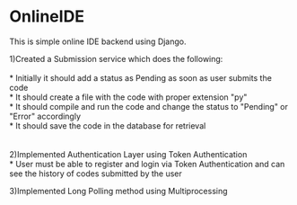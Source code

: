 # OnlineIDE

This is simple online IDE backend using Django.<br>

1)Created a Submission service which does the following:<br>
<br>
     * Initially it should add a status as Pending as soon as user submits the code<br>
     * It should create a file with the code with proper extension "py"<br>
     * It should compile and run the code and change the status to "Pending" or "Error" accordingly<br>
     * It should save the code in the database for retrieval <br>
<br>    
2)Implemented Authentication Layer using Token Authentication<br>
     * User must be able to register and login via Token Authentication and can see the history of codes submitted by the user
 
3)Implemented Long Polling method using Multiprocessing<br>
